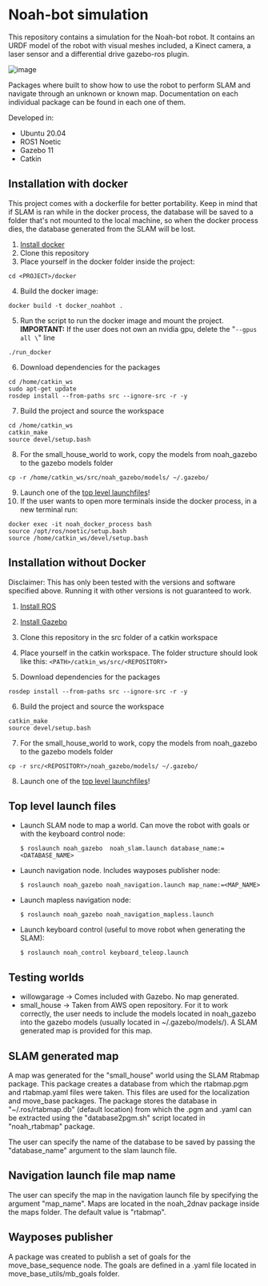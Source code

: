 # Noah-bot simulation

This repository contains a simulation for the Noah-bot robot. It contains an URDF model of the robot with visual meshes included, a Kinect camera, a laser sensor and a differential drive gazebo-ros plugin.

![image](https://user-images.githubusercontent.com/77001289/125287999-03e26b80-e2f4-11eb-9619-a15130b4b15f.png)

Packages where built to show how to use the robot to perform SLAM and navigate through an unknown or known map. Documentation on each individual package can be found in each one of them.

Developed in:
- Ubuntu 20.04
- ROS1 Noetic
- Gazebo 11
- Catkin


## Installation with docker

This project comes with a dockerfile for better portability. Keep in mind that if SLAM is ran while in the docker process, the database will be saved to a folder that's not mounted to the local machine, so when the docker process dies, the database generated from the SLAM will be lost.

1. [Install docker](https://docs.docker.com/engine/install/ubuntu/)
2. Clone this repository
3. Place yourself in the docker folder inside the project:
```
cd <PROJECT>/docker
```
4. Build the docker image:
```
docker build -t docker_noahbot .
```
5. Run the script to run the docker image and mount the project. **IMPORTANT:** If the user does not own an nvidia gpu, delete the "`--gpus all \`" line
```
./run_docker
```
6. Download dependencies for the packages
```
cd /home/catkin_ws
sudo apt-get update
rosdep install --from-paths src --ignore-src -r -y
```
7. Build the project and source the workspace
```
cd /home/catkin_ws
catkin_make
source devel/setup.bash
```
8. For the small_house_world to work, copy the models from noah_gazebo to the gazebo models folder
```
cp -r /home/catkin_ws/src/noah_gazebo/models/ ~/.gazebo/
``` 
9. Launch one of the [top level launchfiles](README.md#top-level-launch-files)!
10. If the user wants to open more terminals inside the docker process, in a new terminal run:
```
docker exec -it noah_docker_process bash
source /opt/ros/noetic/setup.bash
source /home/catkin_ws/devel/setup.bash
```


## Installation without Docker

Disclaimer: This has only been tested with the versions and software specified above. Running it with other versions is not guaranteed to work.

1. [Install ROS](http://wiki.ros.org/noetic/Installation/Ubuntu)
2. [Install Gazebo](http://gazebosim.org/tutorials?tut=install_ubuntu)
3. Clone this repository in the src folder of a catkin workspace
4. Place yourself in the catkin workspace. The folder structure should look like this: `<PATH>/catkin_ws/src/<REPOSITORY>`

5. Download dependencies for the packages
```
rosdep install --from-paths src --ignore-src -r -y
```
6. Build the project and source the workspace
```
catkin_make
source devel/setup.bash
```
7. For the small_house_world to work, copy the models from noah_gazebo to the gazebo models folder
```
cp -r src/<REPOSITORY>/noah_gazebo/models/ ~/.gazebo/
``` 
8. Launch one of the [top level launchfiles](README.md#top-level-launch-files)!


## Top level launch files

- Launch SLAM node to map a world. Can move the robot with goals or with the keyboard control node:
    ```
    $ roslaunch noah_gazebo  noah_slam.launch database_name:=<DATABASE_NAME>
    ```

- Launch navigation node. Includes wayposes publisher node:
    ```
    $ roslaunch noah_gazebo noah_navigation.launch map_name:=<MAP_NAME>
    ```

- Launch mapless navigation node:
    ```
    $ roslaunch noah_gazebo noah_navigation_mapless.launch
    ```

- Launch keyboard control (useful to move robot when generating the SLAM):
    ```
    $ roslaunch noah_control keyboard_teleop.launch
    ```


## Testing worlds
- willowgarage -> Comes included with Gazebo. No map generated.
- small_house -> Taken from AWS open repository. For it to work correctly, the user needs to include the models located in noah_gazebo into the gazebo models (usually located in ~/.gazebo/models/). A SLAM generated map is provided for this map.

## SLAM generated map
A map was generated for the "small_house" world using the SLAM Rtabmap package. This package creates a database from which the rtabmap.pgm and rtabmap.yaml files were taken. This files are used for the localization and move_base packages. The package stores the database in "~/.ros/rtabmap.db" (default location) from which the .pgm and .yaml can be extracted using the "database2pgm.sh" script located in "noah_rtabmap" package.

The user can specify the name of the database to be saved by passing the "database_name" argument to the slam launch file.

## Navigation launch file map name
The user can specify the map in the navigation launch file by specifying the argument "map_name". Maps are located in the noah_2dnav package inside the maps folder. The default value is "rtabmap".

## Wayposes publisher
A package was created to publish a set of goals for the move_base_sequence node. The goals are defined in a .yaml file located in move_base_utils/mb_goals folder.
